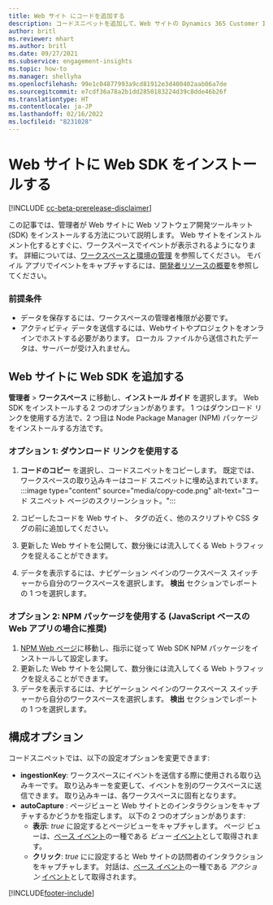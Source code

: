 ```yaml
---
title: Web サイト にコードを追加する
description: コードスニペットを追加して、Web サイトの Dynamics 365 Customer Insights イベント取得する方法。
author: britl
ms.reviewer: mhart
ms.author: britl
ms.date: 09/27/2021
ms.subservice: engagement-insights
ms.topic: how-to
ms.manager: shellyha
ms.openlocfilehash: 99e1c04877993a9cd81912e3d400402aab06a7de
ms.sourcegitcommit: e7cdf36a78a2b1dd2850183224d39c8dde46b26f
ms.translationtype: HT
ms.contentlocale: ja-JP
ms.lasthandoff: 02/16/2022
ms.locfileid: "8231028"
---
```

# <a name="install-the-web-sdk-on-a-website"></a>Web サイトに Web SDK をインストールする

[!INCLUDE [cc-beta-prerelease-disclaimer](includes/cc-beta-prerelease-disclaimer.md)]

この記事では、管理者が Web サイトに Web ソフトウェア開発ツールキット (SDK) をインストールする方法について説明します。 Web サイトをインストルメント化するとすぐに、ワークスペースでイベントが表示されるようになります。 詳細については、[ワークスペースと環境の管理](manage-environments-workspaces.md) を参照してください。 モバイル アプリでイベントをキャプチャするには、[開発者リソースの概要](developer-resources.md)を参照してください。


### <a name="prerequisites"></a>前提条件

* データを保存するには、ワークスペースの管理者権限が必要です。
* アクティビティ データを送信するには、Webサイトやプロジェクトをオンラインでホストする必要があります。 ローカル ファイルから送信されたデータは、サーバーが受け入れません。


## <a name="add-web-sdk-to-your-website"></a>Web サイトに Web SDK を追加する

**管理者** > **ワークスペース** に移動し、**インストール ガイド** を選択します。 Web SDK をインストールする 2 つのオプションがあります。 1 つはダウンロード リンクを使用する方法で、2 つ目は Node Package Manager (NPM) パッケージをインストールする方法です。

### <a name="option-1-using-the-download-link"></a>オプション 1: ダウンロード リンクを使用する

1. **コードのコピー** を選択し、コードスニペットをコピーします。 既定では、ワークスペースの取り込みキーはコード スニペットに埋め込まれています。
  :::image type="content" source="media/copy-code.png" alt-text="コード スニペット ページのスクリーンショット。":::

1. コピーしたコードを Web サイト、 <head> タグの近く、他のスクリプトや CSS  タグの前に追加してください。
1. 更新した Web サイトを公開して、数分後には流入してくる Web トラフィックを捉えることができます。
1. データを表示するには、ナビゲーション ペインのワークスペース スイッチャーから自分のワークスペースを選択します。 **検出** セクションでレポートの 1 つを選択します。

### <a name="option-2-using-the-npm-package-recommended-for-javascript-based-web-apps"></a>オプション 2: NPM パッケージを使用する (JavaScript ベースの Web アプリの場合に推奨)

1. [NPM Web ページ](https://www.npmjs.com/package/engagementinsights-web)に移動し、指示に従って Web SDK NPM パッケージをインストールして設定します。
1. 更新した Web サイトを公開して、数分後には流入してくる Web トラフィックを捉えることができます。
1. データを表示するには、ナビゲーション ペインのワークスペース スイッチャーから自分のワークスペースを選択します。 **検出** セクションでレポートの 1 つを選択します。

## <a name="configuration-options"></a>構成オプション

コードスニペットでは、以下の設定オプションを変更できます:

- **ingestionKey**: ワークスペースにイベントを送信する際に使用される取り込みキーです。 取り込みキーを変更して、イベントを別のワークスペースに送信できます。 取り込みキーは、各ワークスペースに固有となります。
- **autoCapture** : ページビューと Web サイトとのインタラクションをキャプチャするかどうかを指定します。 以下の 2 つのオプションがあります:
    - **表示**: *true* に設定するとページビューをキャプチャします。 ページ ビューは、[ベース イベント](glossary.md#base-event)の一種である *ビュー* [イベント](glossary.md#event)として取得されます。
    - **クリック**: *true* にに設定すると Web サイトの訪問者のインタラクションをキャプチャします。 対話は、[ベース イベント](glossary.md#base-event)の一種である *アクション* [イベント](glossary.md#event)として取得されます。

[!INCLUDE[footer-include](../includes/footer-banner.md)]
